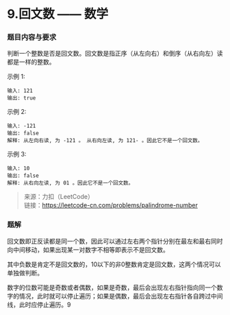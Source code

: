 # 9.回文数 —— 数学

### 题目内容与要求

判断一个整数是否是回文数。回文数是指正序（从左向右）和倒序（从右向左）读都是一样的整数。

示例 1:
```
输入: 121
输出: true
```

示例 2:
```
输入: -121
输出: false
解释: 从左向右读, 为 -121 。 从右向左读, 为 121- 。因此它不是一个回文数。
```

示例 3:
```
输入: 10
输出: false
解释: 从右向左读, 为 01 。因此它不是一个回文数。
```

> 来源：力扣（LeetCode）\
链接：https://leetcode-cn.com/problems/palindrome-number

### 题解

回文数即正反读都是同一个数，因此可以通过左右两个指针分别在最左和最右同时向中间移动，如果出现某一对数字不相等即表示不是回文数。

其中负数是肯定不是回文数的，10以下的非0整数肯定是回文数，这两个情况可以单独做判断。

数字的位数可能是奇数或者偶数，如果是奇数，最后会出现左右指针指向同一个数字的情况，此时就可以停止遍历；如果是偶数，最后会出现左右指针各自跨过中间线，此时应停止遍历。9
